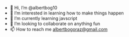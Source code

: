 - 👋 Hi, I’m @albertbog10
- 👀 I’m interested in learning how to make things happen
- 🌱 I’m currently learning javscript 
- 💞️ I’m looking to collaborate on anything fun
- 📫 How to reach me albertbogoraz@gmail.com

<!---
albertbog10/albertbog10 is a ✨ special ✨ repository because its `README.md` (this file) appears on your GitHub profile.
You can click the Preview link to take a look at your changes.
--->
